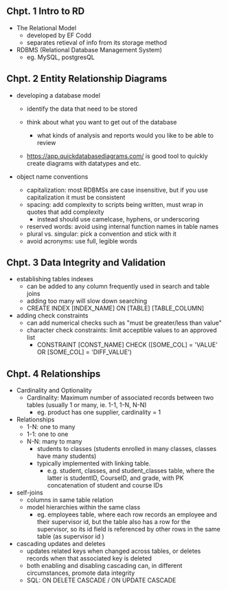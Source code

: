 ## Chpt. 1 Intro to RD
- The Relational Model
    - developed by EF Codd
    - separates retieval of info from its storage method
- RDBMS (Relational Database Management System)
    - eg. MySQL, postgresQL
## Chpt. 2 Entity Relationship Diagrams
- developing a database model
    - identify the data that need to be stored
    - think about what you want to get out of the database
        - what kinds of analysis and reports would you like to be able to review
    
    - https://app.quickdatabasediagrams.com/ is good tool to quickly create diagrams with datatypes and etc.

- object name conventions
    - capitalization: most RDBMSs are case insensitive, but if you use capitalization it must be consistent
    - spacing: add complexity to scripts being written, must wrap in quotes that add complexity
        - instead should use camelcase, hyphens, or underscoring
    - reserved words: avoid using internal function names in table names
    - plural vs. singular: pick a convention and stick with it
    - avoid acronyms: use full, legible words

## Chpt. 3 Data Integrity and Validation
- establishing tables indexes
    - can be added to any column frequently used in search and table joins
    - adding too many will slow down searching
    - CREATE INDEX [INDEX_NAME] ON [TABLE] [TABLE_COLUMN]
- adding check constraints
    - can add numerical checks such as "must be greater/less than value"
    - character check constraints: limit acceptible values to an approved list
        - CONSTRAINT [CONST_NAME] CHECK ([SOME_COL] = 'VALUE' OR [SOME_COL] = 'DIFF_VALUE')
## Chpt. 4 Relationships
- Cardinality and Optionality
    - Cardinality: Maximum number of associated records between two tables (usually 1 or many, ie. 1-1, 1-N, N-N)
        - eg. product has one supplier, cardinality = 1
- Relationships
    - 1-N: one to many
    - 1-1: one to one
    - N-N: many to many
        - students to classes (students enrolled in many classes, classes have many students)
        - typically implemented with linking table.
            - e.g. student, classes, and student_classes table, where the latter is studentID, CourseID, and grade, with PK concatenation of student and course IDs
- self-joins
    - columns in same table relation
    - model hierarchies within the same class 
        - eg. employees table, where each row records an employee and their supervisor id, but the table also has a row for the supervisor, so its id field is referenced by other rows in the same table (as supervisor id )
- cascading updates and deletes
    - updates related keys when changed across tables, or deletes records when that associated key is deleted
    - both enabling and disabling cascading can, in different circumstances, promote data integrity
    - SQL: ON DELETE CASCADE / ON UPDATE CASCADE 
